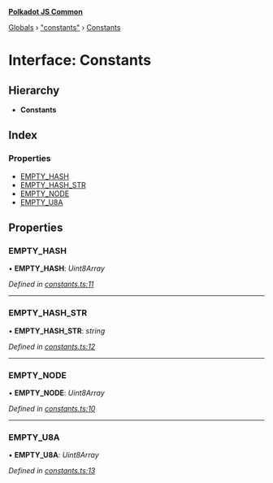 **[Polkadot JS Common](../README.md)**

[Globals](../globals.md) › ["constants"](../modules/_constants_.md) › [Constants](_constants_.constants.md)

# Interface: Constants

## Hierarchy

* **Constants**

## Index

### Properties

* [EMPTY_HASH](_constants_.constants.md#empty_hash)
* [EMPTY_HASH_STR](_constants_.constants.md#empty_hash_str)
* [EMPTY_NODE](_constants_.constants.md#empty_node)
* [EMPTY_U8A](_constants_.constants.md#empty_u8a)

## Properties

###  EMPTY_HASH

• **EMPTY_HASH**: *Uint8Array*

*Defined in [constants.ts:11](https://github.com/polkadot-js/common/blob/dc55f21/packages/trie-db/src/constants.ts#L11)*

___

###  EMPTY_HASH_STR

• **EMPTY_HASH_STR**: *string*

*Defined in [constants.ts:12](https://github.com/polkadot-js/common/blob/dc55f21/packages/trie-db/src/constants.ts#L12)*

___

###  EMPTY_NODE

• **EMPTY_NODE**: *Uint8Array*

*Defined in [constants.ts:10](https://github.com/polkadot-js/common/blob/dc55f21/packages/trie-db/src/constants.ts#L10)*

___

###  EMPTY_U8A

• **EMPTY_U8A**: *Uint8Array*

*Defined in [constants.ts:13](https://github.com/polkadot-js/common/blob/dc55f21/packages/trie-db/src/constants.ts#L13)*